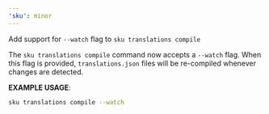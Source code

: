 ```yaml
---
'sku': minor
---
```


Add support for `--watch` flag to `sku translations compile`

The `sku translations compile` command now accepts a `--watch` flag. When this flag is provided, `translations.json` files will be re-compiled whenever changes are detected.

**EXAMPLE USAGE**:

```sh
sku translations compile --watch
``````
